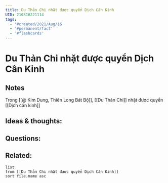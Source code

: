 ```yaml
---
title: Du Thản Chi nhặt được quyển Dịch Cân Kinh
UID: 210816221114
tags:
  - '#created/2021/Aug/16'
  - '#permanent/fact'
  - '#flashcards'
---
```

# Du Thản Chi nhặt được quyển Dịch Cân Kinh

## Notes
Trong [[@ Kim Dung, Thiên Long Bát Bộ]], [[Du Thản Chi]] nhặt được quyển [[Dịch cân kinh]]

## Ideas & thoughts:


## Questions:


## Related:
```dataview
list
from [[Du Thản Chi nhặt được quyển Dịch Cân Kinh]]
sort file.name asc
```
